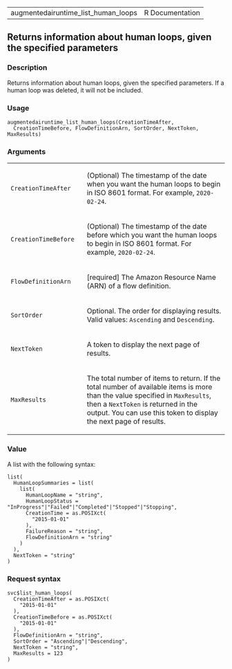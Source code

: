 <table style="width: 100%;">
<tbody>
<tr class="odd">
<td>augmentedairuntime_list_human_loops</td>
<td style="text-align: right;">R Documentation</td>
</tr>
</tbody>
</table>

## Returns information about human loops, given the specified parameters

### Description

Returns information about human loops, given the specified parameters.
If a human loop was deleted, it will not be included.

### Usage

    augmentedairuntime_list_human_loops(CreationTimeAfter,
      CreationTimeBefore, FlowDefinitionArn, SortOrder, NextToken, MaxResults)

### Arguments

<table>
<colgroup>
<col style="width: 35%" />
<col style="width: 65%" />
</colgroup>
<tbody>
<tr class="odd">
<td><code
id="augmentedairuntime_list_human_loops_:_CreationTimeAfter">CreationTimeAfter</code></td>
<td><p>(Optional) The timestamp of the date when you want the human
loops to begin in ISO 8601 format. For example,
<code>2020-02-24</code>.</p></td>
</tr>
<tr class="even">
<td><code
id="augmentedairuntime_list_human_loops_:_CreationTimeBefore">CreationTimeBefore</code></td>
<td><p>(Optional) The timestamp of the date before which you want the
human loops to begin in ISO 8601 format. For example,
<code>2020-02-24</code>.</p></td>
</tr>
<tr class="odd">
<td><code
id="augmentedairuntime_list_human_loops_:_FlowDefinitionArn">FlowDefinitionArn</code></td>
<td><p>[required] The Amazon Resource Name (ARN) of a flow
definition.</p></td>
</tr>
<tr class="even">
<td><code
id="augmentedairuntime_list_human_loops_:_SortOrder">SortOrder</code></td>
<td><p>Optional. The order for displaying results. Valid values:
<code>Ascending</code> and <code>Descending</code>.</p></td>
</tr>
<tr class="odd">
<td><code
id="augmentedairuntime_list_human_loops_:_NextToken">NextToken</code></td>
<td><p>A token to display the next page of results.</p></td>
</tr>
<tr class="even">
<td><code
id="augmentedairuntime_list_human_loops_:_MaxResults">MaxResults</code></td>
<td><p>The total number of items to return. If the total number of
available items is more than the value specified in
<code>MaxResults</code>, then a <code>NextToken</code> is returned in
the output. You can use this token to display the next page of
results.</p></td>
</tr>
</tbody>
</table>

### Value

A list with the following syntax:

    list(
      HumanLoopSummaries = list(
        list(
          HumanLoopName = "string",
          HumanLoopStatus = "InProgress"|"Failed"|"Completed"|"Stopped"|"Stopping",
          CreationTime = as.POSIXct(
            "2015-01-01"
          ),
          FailureReason = "string",
          FlowDefinitionArn = "string"
        )
      ),
      NextToken = "string"
    )

### Request syntax

    svc$list_human_loops(
      CreationTimeAfter = as.POSIXct(
        "2015-01-01"
      ),
      CreationTimeBefore = as.POSIXct(
        "2015-01-01"
      ),
      FlowDefinitionArn = "string",
      SortOrder = "Ascending"|"Descending",
      NextToken = "string",
      MaxResults = 123
    )
